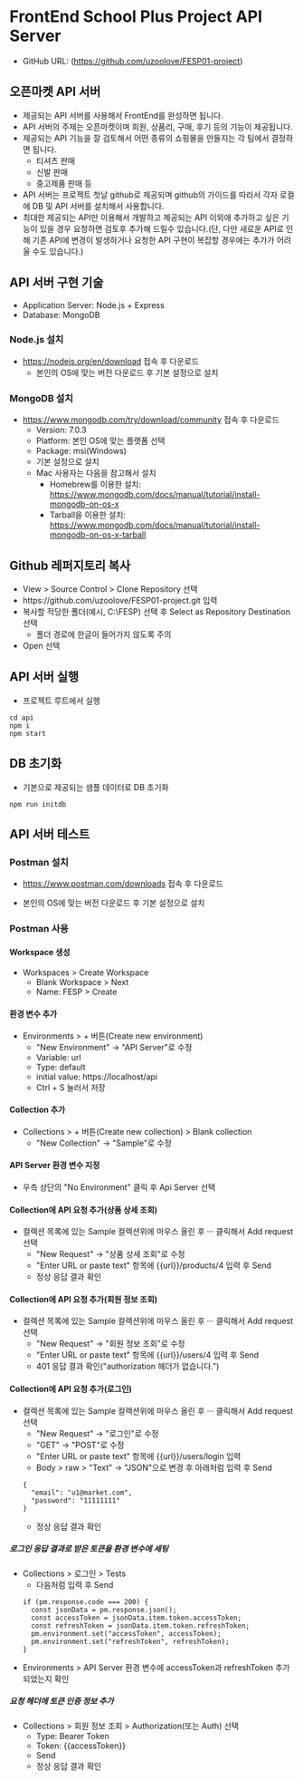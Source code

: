# FrontEnd School Plus Project API Server
* GitHub URL: (https://github.com/uzoolove/FESP01-project)

## 오픈마켓 API 서버
* 제공되는 API 서버를 사용해서 FrontEnd를 완성하면 됩니다.
* API 서버의 주제는 오픈마켓이며 회원, 상품리, 구매, 후기 등의 기능이 제공됩니다.
* 제공되는 API 기능을 잘 검토해서 어떤 종류의 쇼핑몰을 만들지는 각 팀에서 결정하면 됩니다.
	- 티셔츠 판매
  - 신발 판매
  - 중고제품 판매 등
* API 서버는 프로젝트 첫날 github로 제공되며 github의 가이드를 따라서 각자 로컬에 DB 및 API 서버를 설치해서 사용합니다.
* 최대한 제공되는 API만 이용해서 개발하고 제공되는 API 이외애 추가하고 싶은 기능이 있을 경우 요청하면 검토후 추가해 드릴수 있습니다.(단, 다만 새로운 API로 인해 기존 API에 변경이 발생하거나 요청한 API 구현이 복잡할 경우에는 추가가 어려울 수도 있습니다.)

## API 서버 구현 기술
* Application Server: Node.js + Express
* Database: MongoDB

### Node.js 설치
* https://nodejs.org/en/download 접속 후 다운로드
  - 본인의 OS에 맞는 버전 다운로드 후 기본 설정으로 설치

### MongoDB 설치
* https://www.mongodb.com/try/download/community 접속 후 다운로드
  - Version: 7.0.3
  - Platform: 본인 OS에 맞는 플랫폼 선택
  - Package: msi(Windows)
  - 기본 설정으로 설치
  - Mac 사용자는 다음을 참고해서 설치
    + Homebrew를 이용한 설치: https://www.mongodb.com/docs/manual/tutorial/install-mongodb-on-os-x
    + Tarball을 이용한 설치: https://www.mongodb.com/docs/manual/tutorial/install-mongodb-on-os-x-tarball

## Github 레퍼지토리 복사
* View > Source Control > Clone Repository 선택
* <nohyper>https</nohyper>://github.com/uzoolove/FESP01-project.git 입력
* 복사할 적당한 폴더(예시, C:\FESP) 선택 후 Select as Repository Destination 선택
  - 폴더 경로에 한글이 들어가지 않도록 주의
* Open 선택

## API 서버 실행
* 프로젝트 루트에서 실행
```
cd api
npm i
npm start
```

## DB 초기화
* 기본으로 제공되는 샘플 데이터로 DB 초기화
```
npm run initdb
```

## API 서버 테스트
### Postman 설치
* https://www.postman.com/downloads 접속 후 다운로드
- 본인의 OS에 맞는 버전 다운로드 후 기본 설정으로 설치

### Postman 사용
#### Workspace 생성
* Workspaces > Create Workspace
  - Blank Workspace > Next
  - Name: FESP > Create

#### 환경 변수 추가
* Environments > + 버튼(Create new environment)
  - "New Environment" -> "API Server"로 수정
  - Variable: url
  - Type: default
  - initial value: https://localhost/api
  - Ctrl + S 눌러서 저장

#### Collection 추가
* Collections > + 버튼(Create new collection) > Blank collection
  - "New Collection" -> "Sample"로 수정

#### API Server 환경 변수 지정
* 우측 상단의 "No Environment" 클릭 후 Api Server 선택

#### Collection에 API 요청 추가(상품 상세 조회)
* 컬렉션 목록에 있는 Sample 컬렉션위에 마우스 올린 후 ··· 클릭해서 Add request 선택
  - "New Request" -> "상품 상세 조회"로 수정
  - "Enter URL or paste text" 항목에 {{url}}/products/4 입력 후 Send
  - 정상 응답 결과 확인

#### Collection에 API 요청 추가(회원 정보 조회)
* 컬렉션 목록에 있는 Sample 컬렉션위에 마우스 올린 후 ··· 클릭해서 Add request 선택
  - "New Request" -> "회원 정보 조회"로 수정
  - "Enter URL or paste text" 항목에 {{url}}/users/4 입력 후 Send
  - 401 응답 결과 확인("authorization 헤더가 없습니다.")

#### Collection에 API 요청 추가(로그인)
* 컬렉션 목록에 있는 Sample 컬렉션위에 마우스 올린 후 ··· 클릭해서 Add request 선택
  - "New Request" -> "로그인"로 수정
  - "GET" -> "POST"로 수정
  - "Enter URL or paste text" 항목에 {{url}}/users/login 입력
  - Body > raw > "Text" -> "JSON"으로 변경 후 아래처럼 입력 후 Send
  ```
  {
    "email": "u1@market.com",
    "password": "11111111"
  }
  ```
  - 정상 응답 결과 확인

##### 로그인 응답 결과로 받은 토큰을 환경 변수에 세팅
* Collections > 로그인 > Tests
  - 다음처럼 입력 후 Send
  ```
  if (pm.response.code === 200) {
    const jsonData = pm.response.json();
    const accessToken = jsonData.item.token.accessToken;
    const refreshToken = jsonData.item.token.refreshToken;
    pm.environment.set("accessToken", accessToken);
    pm.environment.set("refreshToken", refreshToken);
  }
  ```
* Environments > API Server 환경 변수에 accessToken과 refreshToken 추가 되었는지 확인

##### 요청 헤더에 토큰 인증 정보 추가
* Collections > 회원 정보 조회 > Authorization(또는 Auth) 선택
  - Type: Bearer Token
  - Token: {{accessToken}}
  - Send
  - 정상 응답 결과 확인
